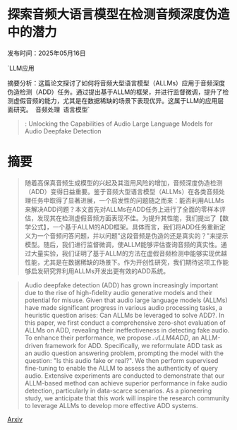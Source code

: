 # 探索音频大语言模型在检测音频深度伪造中的潜力

发布时间：2025年05月16日

`LLM应用

摘要分析：这篇论文探讨了如何将音频大型语言模型（ALLMs）应用于音频深度伪造检测（ADD）任务。通过提出基于ALLM的框架，并进行监督微调，提升了检测虚假音频的能力，尤其是在数据稀缺的场景下表现优异。这属于LLM的应用层面研究。` `音频处理` `语言模型`

> : Unlocking the Capabilities of Audio Large Language Models for Audio Deepfake Detection

# 摘要

> 随着高保真音频生成模型的兴起及其滥用风险的增加，音频深度伪造检测（ADD）变得日益重要。鉴于音频大型语言模型（ALLMs）在各类音频处理任务中取得了显著进展，一个启发性的问题随之而来：能否利用ALLMs来解决ADD问题？本文首先对ALLMs在ADD任务上进行了全面的零样本评估，发现其在检测虚假音频方面表现不佳。为提升其性能，我们提出了【数学公式】，一个基于ALLM的ADD框架。具体而言，我们将ADD任务重新定义为一个音频问答问题，并以问题"这段音频是伪造的还是真实的？"来提示模型。随后，我们进行监督微调，使ALLM能够评估查询音频的真实性。通过大量实验，我们证明了基于ALLM的方法在虚假音频检测中能够实现优越性能，尤其是在数据稀缺的场景下。作为开创性研究，我们期待这项工作能够启发研究界利用ALLMs开发出更有效的ADD系统。

> Audio deepfake detection (ADD) has grown increasingly important due to the rise of high-fidelity audio generative models and their potential for misuse. Given that audio large language models (ALLMs) have made significant progress in various audio processing tasks, a heuristic question arises: Can ALLMs be leveraged to solve ADD?. In this paper, we first conduct a comprehensive zero-shot evaluation of ALLMs on ADD, revealing their ineffectiveness in detecting fake audio. To enhance their performance, we propose $\mathcal{A}LLM4ADD$, an ALLM-driven framework for ADD. Specifically, we reformulate ADD task as an audio question answering problem, prompting the model with the question: "Is this audio fake or real?". We then perform supervised fine-tuning to enable the ALLM to assess the authenticity of query audio. Extensive experiments are conducted to demonstrate that our ALLM-based method can achieve superior performance in fake audio detection, particularly in data-scarce scenarios. As a pioneering study, we anticipate that this work will inspire the research community to leverage ALLMs to develop more effective ADD systems.

[Arxiv](https://arxiv.org/abs/2505.11079)